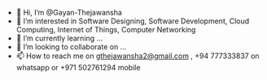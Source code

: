 - 👋 Hi, I’m @Gayan-Thejawansha
- 👀 I’m interested in Software Designing, Software Development, Cloud Computing, Internet of Things, Computer Networking
- 🌱 I’m currently learning ...
- 💞️ I’m looking to collaborate on ...
- 📫 How to reach me on gthejawansha2@gmail.com , +94 777333837 on whatsapp or +971 502761294 mobile

<!---
Gayan-Thejawansha/Gayan-Thejawansha is a ✨ special ✨ repository because its `README.md` (this file) appears on your GitHub profile.
You can click the Preview link to take a look at your changes.
--->
